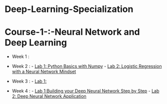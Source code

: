 # Deep-Learning-Specialization 

# Course-1-:-Neural Network and Deep Learning

- Week 1 :
- Week 2 : 
           - [Lab 1: Python Basics with Numpy](https://github.com/Lim-Calculus/Python-Basics-with-numpy) 
           - [Lab 2: Logistic Regression with a Neural Network Mindset](https://github.com/Lim-Calculus/Logistic-Regression-with-a-Neural-Network-Mindset)
           
- Week 3 : 
           - [Lab 1:](https://github.com/Lim-Calculus/Deep-Learning-Specialization-)

- Week 4 : 
           - [Lab 1:Building your Deep Neural Network Step by Step](https://github.com/Lim-Calculus/Building-your-Deep-Neural-Network-Step-by-Step)
           - [Lab 2: Deep Neural Network Application](https://github.com/Lim-Calculus/Deep-Neural-Network-Application)
          
